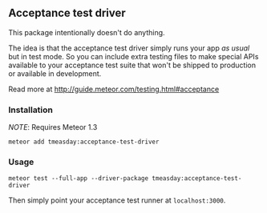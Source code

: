 ## Acceptance test driver

This package intentionally doesn't do anything.

The idea is that the acceptance test driver simply runs your app *as usual* but in test mode. So you can include extra testing files to make special APIs available to your acceptance test suite that won't be shipped to production or available in development.

Read more at http://guide.meteor.com/testing.html#acceptance

### Installation

*NOTE*: Requires Meteor 1.3

```
meteor add tmeasday:acceptance-test-driver
```

### Usage

```
meteor test --full-app --driver-package tmeasday:acceptance-test-driver
```

Then simply point your acceptance test runner at `localhost:3000`.